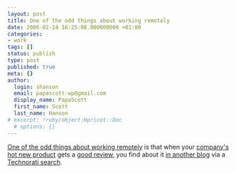 ```yaml
---
layout: post
title: One of the odd things about working remotely
date: 2006-02-24 16:25:08.000000000 +01:00
categories:
- work
tags: []
status: publish
type: post
published: true
meta: {}
author:
  login: shanson
  email: papascott-wp@gmail.com
  display_name: PapaScott
  first_name: Scott
  last_name: Hanson
# excerpt: !ruby/object:Hpricot::Doc
  # options: {}
---
```

<p><a href="http://inessential.com/?comments=1&postid=3257" title="inessential.com: Weblog: Comments for &lsquo;New digs&rsquo;">One of the odd things about working remotely</a> is that when your <a href="http://mabber.com">company's hot new product</a> gets a <a href="http://www.techcrunch.com/2006/02/23/mabber-mobile-instant-messaging/">good review</a>, you find about it <a href="http://laughingmeme.org/articles/2006/02/23/papascott-s-project-mabber">in another blog</a> via a <a href="http://www.technorati.com/search/www.papascott.de">Technorati search</a>. </p>
